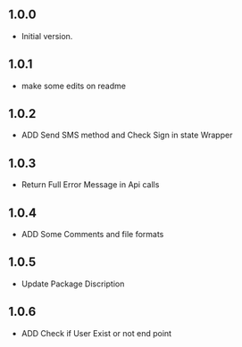 ## 1.0.0
- Initial version.

## 1.0.1
- make some edits on readme

## 1.0.2
- ADD Send SMS method and Check Sign in state Wrapper

## 1.0.3
- Return Full Error Message in Api calls

## 1.0.4
- ADD Some Comments and file formats

## 1.0.5
- Update Package Discription

## 1.0.6
- ADD Check if User Exist or not end point